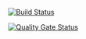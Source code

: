 [![Build Status](https://app.travis-ci.com/swsnu/swpp2021-team11.svg?branch=master)](https://app.travis-ci.com/swsnu/swpp2021-team11)

[![Quality Gate Status](https://sonarcloud.io/api/project_badges/measure?project=swsnu_swpp2021-team11&metric=alert_status)](https://sonarcloud.io/dashboard?id=swsnu_swpp2021-team11)
